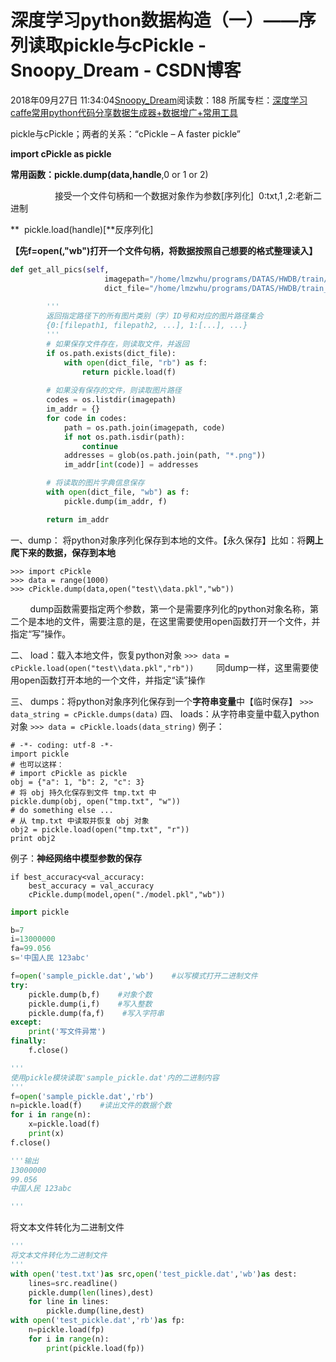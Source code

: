 # 深度学习python数据构造（一）——序列读取pickle与cPickle - Snoopy_Dream - CSDN博客





2018年09月27日 11:34:04[Snoopy_Dream](https://me.csdn.net/e01528)阅读数：188
所属专栏：[深度学习caffe常用python代码分享](https://blog.csdn.net/column/details/22599.html)[数据生成器+数据增广+常用工具](https://blog.csdn.net/column/details/29905.html)









pickle与cPickle；两者的关系：“cPickle – A faster pickle”



**import cPickle as pickle**

**常用函数：pickle.dump(data,handle**,0 or 1 or 2)

                  接受一个文件句柄和一个数据对象作为参数[序列化]  0:txt,1 ,2:老新二进制

**  pickle.load(handle)[**反序列化]



**【先f=open(,"wb")打开一个文件句柄，将数据按照自己想要的格式整理读入】**



```python
def get_all_pics(self,
                     imagepath="/home/lmzwhu/programs/DATAS/HWDB/train/",
                     dict_file="/home/lmzwhu/programs/DATAS/HWDB/train_im_addr_dict"):
       
        '''
        返回指定路径下的所有图片类别（字）ID号和对应的图片路径集合
        {0:[filepath1, filepath2, ...], 1:[...], ...}
        '''
        # 如果保存文件存在，则读取文件，并返回
        if os.path.exists(dict_file):
            with open(dict_file, "rb") as f:
                return pickle.load(f)
        
        # 如果没有保存的文件，则读取图片路径
        codes = os.listdir(imagepath)
        im_addr = {}
        for code in codes:
            path = os.path.join(imagepath, code)
            if not os.path.isdir(path):
                continue
            addresses = glob(os.path.join(path, "*.png"))
            im_addr[int(code)] = addresses

        # 将读取的图片字典信息保存
        with open(dict_file, "wb") as f:
            pickle.dump(im_addr, f)

        return im_addr
```



一、dump： 将python对象序列化保存到本地的文件。【永久保存】比如：将**网上爬下来的数据，保存到本地**

```
>>> import cPickle
>>> data = range(1000)
>>> cPickle.dump(data,open("test\\data.pkl","wb"))
```

        dump函数需要指定两个参数，第一个是需要序列化的python对象名称，第二个是本地的文件，需要注意的是，在这里需要使用open函数打开一个文件，并指定“写”操作。

二、 load：载入本地文件，恢复python对象
`>>> data = cPickle.load(open("test\\data.pkl","rb"))`
        同dump一样，这里需要使用open函数打开本地的一个文件，并指定“读”操作

三、 dumps：将python对象序列化保存到一个**字符串变量**中【临时保存】
`>>> data_string = cPickle.dumps(data)`
四、 loads：从字符串变量中载入python对象
`>>> data = cPickle.loads(data_string)`
例子：

```
# -*- coding: utf-8 -*- 
import pickle
# 也可以这样：
# import cPickle as pickle 
obj = {"a": 1, "b": 2, "c": 3} 
# 将 obj 持久化保存到文件 tmp.txt 中
pickle.dump(obj, open("tmp.txt", "w")) 
# do something else ... 
# 从 tmp.txt 中读取并恢复 obj 对象
obj2 = pickle.load(open("tmp.txt", "r")) 
print obj2
```

例子：**神经网络中模型参数的保存**

```
if best_accuracy<val_accuracy:
    best_accuracy = val_accuracy
    cPickle.dump(model,open("./model.pkl","wb"))
```



```python
import pickle

b=7
i=13000000
fa=99.056
s='中国人民 123abc'

f=open('sample_pickle.dat','wb')    #以写模式打开二进制文件
try:
    pickle.dump(b,f)    #对象个数
    pickle.dump(i,f)    #写入整数
    pickle.dump(fa,f)    #写入字符串
except:
    print('写文件异常')
finally:
    f.close()

'''
使用pickle模块读取'sample_pickle.dat'内的二进制内容
'''
f=open('sample_pickle.dat','rb')
n=pickle.load(f)    #读出文件的数据个数
for i in range(n):
    x=pickle.load(f)
    print(x)
f.close()

'''输出
13000000
99.056
中国人民 123abc

'''
```

将文本文件转化为二进制文件

```python
'''
将文本文件转化为二进制文件
'''
with open('test.txt')as src,open('test_pickle.dat','wb')as dest:
    lines=src.readline()
    pickle.dump(len(lines),dest)
    for line in lines:
        pickle.dump(line,dest)
with open('test_pickle.dat','rb')as fp:
    n=pickle.load(fp)
    for i in range(n):
        print(pickle.load(fp))
```





